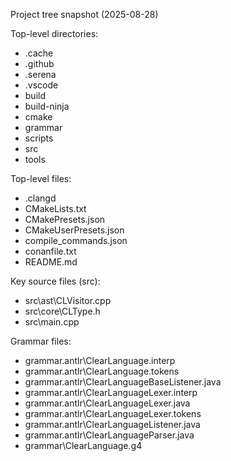 Project tree snapshot (2025-08-28)

Top-level directories:
- .cache
- .github
- .serena
- .vscode
- build
- build-ninja
- cmake
- grammar
- scripts
- src
- tools

Top-level files:
- .clangd
- CMakeLists.txt
- CMakePresets.json
- CMakeUserPresets.json
- compile_commands.json
- conanfile.txt
- README.md

Key source files (src):
- src\ast\CLVisitor.cpp
- src\core\CLType.h
- src\main.cpp

Grammar files:
- grammar\.antlr\ClearLanguage.interp
- grammar\.antlr\ClearLanguage.tokens
- grammar\.antlr\ClearLanguageBaseListener.java
- grammar\.antlr\ClearLanguageLexer.interp
- grammar\.antlr\ClearLanguageLexer.java
- grammar\.antlr\ClearLanguageLexer.tokens
- grammar\.antlr\ClearLanguageListener.java
- grammar\.antlr\ClearLanguageParser.java
- grammar\ClearLanguage.g4
